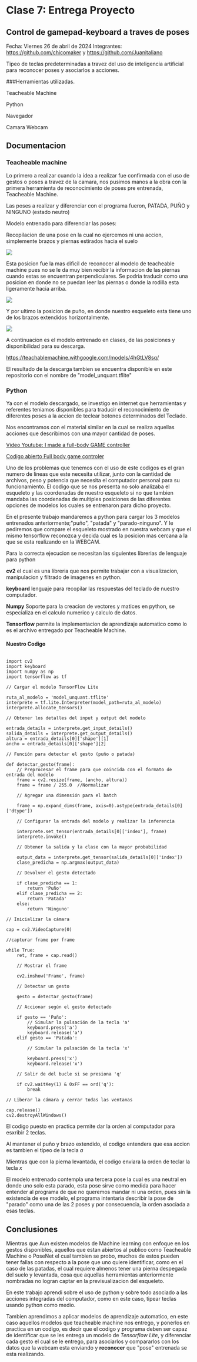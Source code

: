 # Clase 7: Entrega Proyecto

## Control de gamepad-keyboard a traves de poses

Fecha: Viernes 26 de abril de 2024
Integrantes: <https://github.com/chicomaker> y <https://github.com/Juanitaliano>

Tipeo de teclas predeterminadas a travez del uso de inteligencia artificial para reconocer poses y asociarlos a acciones.

###Herramientas utilizadas.

Teacheable Machine

Python

Navegador

Camara Webcam

## Documentacion

### Teacheable machine

Lo primero a realizar cuando la idea a realizar fue confirmada con el uso de gestos o poses a travez de la camara, nos pusimos
manos a la obra con la primera herramienta de reconocimiento de poses pre entrenada, Teacheable Machine.

Las poses a realizar y diferenciar con el programa fueron, PATADA, PUÑO y NINGUNO (estado neutro)

Modelo entrenado para diferenciar las poses:

Recopilacion de una pose en la cual no ejercemos ni una accion, simplemente brazos y piernas estirados hacia el suelo

![](https://github.com/BenjaIeg/audiv027-2024-1/blob/main/estudiantes/08-BenjaIeg/clase-07/IMAGENES/PARADO.png)

Esta posicion fue la mas dificil de reconocer al modelo de teacheable machine pues no se le da muy bien recibir la informacion de las piernas cuando estas se encuentran perpendiculares. 
Se podria traducir como una posicion en donde no se puedan leer las piernas o donde la rodilla esta ligeramente hacia arriba.

![](https://github.com/BenjaIeg/audiv027-2024-1/blob/main/estudiantes/08-BenjaIeg/clase-07/IMAGENES/PATADA.png)

Y por ultimo la posicion de puño, en donde nuestro esqueleto esta tiene uno de los brazos extendidos horizontalmente.

![](https://github.com/BenjaIeg/audiv027-2024-1/blob/main/estudiantes/08-BenjaIeg/clase-07/IMAGENES/GOLPE.png)

A continuacion es el modelo entrenado en clases, de las posiciones y disponibilidad para su descarga.

https://teachablemachine.withgoogle.com/models/4hGtLV8sq/

El resultado de la descarga tambien se encuentra disponible en este repositorio con el nombre de "model_unquant.tflite"

### Python

Ya con el modelo descargado, se investigo en internet que herramientas y referentes teniamos disponibles para traducir el reconocimiento de diferentes poses
a la accion de teclear botones determinados del Teclado.

Nos encontramos con el material similar en la cual se realiza aquellas acciones que describimos con una mayor cantidad de poses.

[Video Youtube: I made a full-body GAME controller](https://www.youtube.com/watch?v=Vi3Li3TkUVY) 

[Codigo abierto Full body game controler](https://github.com/everythingishacked/Gamebody)

Uno de los problemas que tenemos con el uso de este codigos es el gran numero de lineas que este necesita utilizar, junto con la cantidad de archivos, peso y potencia que necesita el computador personal para su funcionamiento.
El codigo que se nos presenta no solo analizaba el esqueleto y las coordenadas de nuestro esqueleto si no que tambien mandaba las coordenadas de multiples posiciones de las diferentes opciones de modelos los cuales se entrenaron para dicho proyecto.

En el presente trabajo mandaremos a python para cargar los 3 modelos entrenados anteriormente;"puño", "patada" y "parado-ninguno". Y le pediremos que compare el esqueleto mostrado en nuestra webcam y que el mismo tensorflow reconozca y decida cual es la posicion mas cercana a la que se esta realizando en la WEBCAM. 

Para la correcta ejecucion se necesitan las siguientes librerias de lenguaje para python

**cv2** el cual es una libreria que nos permite trabajar con a visualizacion, manipulacion y filtrado de imagenes en python.

**keyboard** lenguaje para recopilar las respuestas del teclado de nuestro computador.

**Numpy** Soporte para la creacion de vectores y matices en python, se especializa en el calculo numerico y calculo de datos.

**Tensorflow** permite la implementacion de aprendizaje automatico como lo es el archivo entregado por Teacheable Machine.

#### Nuestro Codigo 

```

import cv2
import keyboard
import numpy as np
import tensorflow as tf

// Cargar el modelo TensorFlow Lite

ruta_al_modelo = 'model_unquant.tflite'
interprete = tf.lite.Interpreter(model_path=ruta_al_modelo)
interprete.allocate_tensors()

// Obtener los detalles del input y output del modelo

entrada_details = interprete.get_input_details()
salida_details = interprete.get_output_details()
altura = entrada_details[0]['shape'][1]
ancho = entrada_details[0]['shape'][2]

// Función para detectar el gesto (puño o patada)

def detectar_gesto(frame):
    // Preprocesar el frame para que coincida con el formato de entrada del modelo
    frame = cv2.resize(frame, (ancho, altura))
    frame = frame / 255.0  //Normalizar

    // Agregar una dimensión para el batch
    
    frame = np.expand_dims(frame, axis=0).astype(entrada_details[0]['dtype'])

    // Configurar la entrada del modelo y realizar la inferencia
    
    interprete.set_tensor(entrada_details[0]['index'], frame)
    interprete.invoke()

    // Obtener la salida y la clase con la mayor probabilidad
    
    output_data = interprete.get_tensor(salida_details[0]['index'])
    clase_predicha = np.argmax(output_data)

    // Devolver el gesto detectado
    
    if clase_predicha == 1:
        return 'Puño'
    elif clase_predicha == 2:
        return 'Patada'
    else:
        return 'Ninguno'

// Inicializar la cámara

cap = cv2.VideoCapture(0)

//capturar frame por frame

while True:
    ret, frame = cap.read()

    // Mostrar el frame
    
    cv2.imshow('Frame', frame)

    // Detectar un gesto
    
    gesto = detectar_gesto(frame)

    // Accionar según el gesto detectado
    
    if gesto == 'Puño':
        // Simular la pulsación de la tecla 'a'
        keyboard.press('a')
        keyboard.release('a')
    elif gesto == 'Patada':
    
        // Simular la pulsación de la tecla 'x'
        
        keyboard.press('x')
        keyboard.release('x')

    // Salir de del bucle si se presiona 'q'
    
    if cv2.waitKey(1) & 0xFF == ord('q'):
        break

// Liberar la cámara y cerrar todas las ventanas

cap.release()
cv2.destroyAllWindows()
```
El codigo puesto en practica permite dar la orden al computador para esxribir 2 teclas.

Al mantener el puño y brazo extendido, el codigo entendera que esa accion es tambien el tipeo de la tecla *a*

Mientras que con la pierna levantada, el codigo enviara la orden de teclar la tecla *x*

El modelo entrenado contempla una tercera pose la cual es una neutral en donde uno solo esta parado, esta pose sirve como medida para hacer entender al programa de que no queremos mandar ni una orden, pues sin la existencia de ese modelo, el programa intentaria describir la pose de "parado" como una de las 2 poses y por consecuencia, la orden asociada a esas teclas.
## Conclusiones

Mientras que Aun existen modelos de Machine learning con enfoque en los gestos disponibles, aquellos que estan abiertos al publico como Teacheable Machine
o PoseNet el cual tambien se probo, muchos de estos pueden tener fallas con respecto a la pose que uno quiere identificar, como en el caso de las patadas,
el cual requiere almenos tener una pierna despegada del suelo y levantada, cosa que aquellas herramientas anteriormente nombradas no logran captar en la 
previsualizacion del esqueleto.

En este trabajo aprendi sobre el uso de python y sobre todo asociado a las acciones integradas del computador, como en este caso, tipear teclas usando python como medio.

Tambien aprendimos a aplicar modelos de aprendizaje automatico, en este caso aquellos modelos que teacheable machine nos entrego, y ponerlos en practica en un codigo, es decir
que el codigo y programa deben ser capaz de identificar que se les entrega un modelo de _Tensorflow Lite_, y diferenciar cada gesto el cual se le entrego, para asociarlos y compararlos con los datos que la webcam esta enviando
y **reconocer** que "pose" entrenada se esta realizando.



